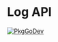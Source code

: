 # Log API

[![PkgGoDev](https://pkg.go.dev/badge/go.opentelemetry.io/otel/log)](https://pkg.go.dev/go.opentelemetry.io/otel/log)
